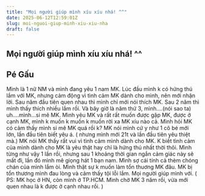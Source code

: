 ```yaml
---
title: "Mọi người giúp mình xíu xíu nhá! ^^"
date: 2025-06-12T12:59:01Z
slug: moi-nguoi-giup-minh-xiu-xiu-nha
draft: false
---
```


## Mọi người giúp mình xíu xíu nhá! ^^

## Pé Gấu

Mình là 1 nữ NM và mình đang yêu 1 nam MK. Lúc đầu mình k có hứng thú lắm với MK, nhưng cảm động vì tình cảm MK dành cho mình, nên mới nhận lời. Sau năm đầu tiên quen nhau thì mình chỉ mới nói thích MK. Sau 2 năm thì mình thấy thích nhiều lắm rồi. Và bây giờ là năm thứ 3, mình....(nói sao ta) uh....mình...si mê MK. Mình yêu MK và rất rất muốn được gặp MK, được ở cạnh MK, mình k muốn k muốn k muốn rời xa MK xíu nào cả. 
Mình hỏi MK có cảm thấy mình si mê MK quá rồi k? MK nói mình cứ y như 1 cô bé mới lớn, lần đầu tiên biết yêu á. ( nhưng mình mới 21t và lần đầu tiên yêu thiệt mà.) MK nói MK thấy rất vui vì tình cảm mình dành cho MK.
K biết tình cảm của mình dành cho MK là yêu thật hay chỉ là hứng thú nhất thời thôi. Mình từng như vậy 1 lần rồi, nhưng sau 1 khoảng thời gian ngắn cảm giác này sẽ mất đi, lần đó mình mê giọng hát 1 bạn nam.
Mình sợ cái tính cả thèm chóng chán của mình lắm òi. Mình thật sự k muốn làm tổn thuơng MK đâu. MK bị tổn thương mình đau lòng và cảm thấy tội lỗi lắm.
Mọi người giúp mình với.
( PS: MK học ở HN, còn mình ở TP.HCM. Mình chờ MK 3 năm rồi, vừa mới quen nhau là k được ở cạnh nhau rồi. )